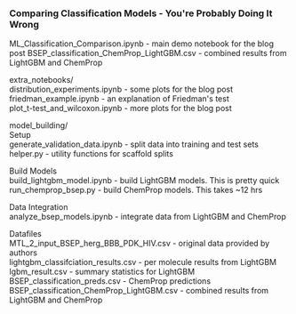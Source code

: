 ### Comparing Classification Models - You're Probably Doing It Wrong

ML_Classification_Comparison.ipynb - main demo notebook for the blog post 
BSEP_classification_ChemProp_LightGBM.csv - combined results from LightGBM and ChemProp   

extra_notebooks/  
distribution_experiments.ipynb - some plots for the blog post  
friedman_example.ipynb - an explanation of Friedman's test  
plot_t-test_and_wilcoxon.ipynb - more plots for the blog post  

model_building/  
Setup  
generate_validation_data.ipynb - split data into training and test sets
helper.py - utility functions for scaffold splits

Build Models  
build_lightgbm_model.ipynb - build LightGBM models. This is pretty quick  
run_chemprop_bsep.py - build ChemProp models. This takes ~12 hrs

Data Integration  
analyze_bsep_models.ipynb - integrate data from LightGBM and ChemProp

Datafiles    
MTL_2_input_BSEP_herg_BBB_PDK_HIV.csv - original data provided by authors  
lightgbm_classifciation_results.csv - per molecule results from LightGBM    
lgbm_result.csv - summary statistics for LightGBM    
BSEP_classification_preds.csv - ChemProp predictions    
BSEP_classification_ChemProp_LightGBM.csv - combined results from LightGBM and ChemProp   
